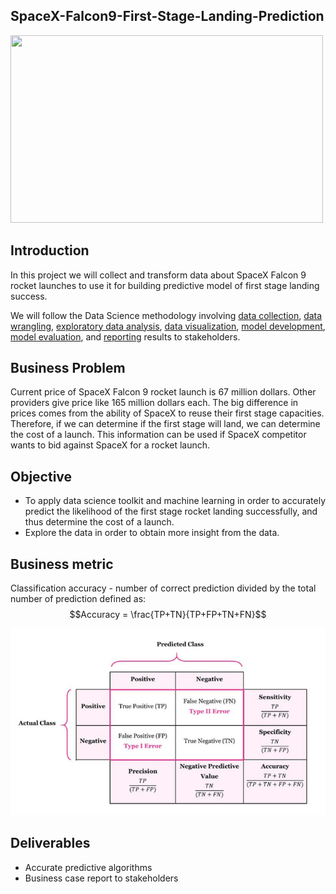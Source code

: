 ## SpaceX-Falcon9-First-Stage-Landing-Prediction

<p align="left">
  <img width="500" height="300" src="https://images.squarespace-cdn.com/content/v1/59122c863a0411116f0625a6/1555095344123-3JKAX5M17W0C3YYJQ2GL/giphy+%2874%29.gif?format=500w">
</p>

## Introduction

In this project we will collect and transform data about SpaceX Falcon 9 rocket launches to use it for building predictive model of first stage landing success.

We will follow the Data Science methodology involving [data collection](https://github.com/btvd/SpaceX-Falcon9-First-Stage-Landing-Prediction/blob/master/SpaceX_data-collection-api.ipynb), [data wrangling](https://github.com/btvd/SpaceX-Falcon9-First-Stage-Landing-Prediction/blob/master/SpaceX_Data%20wrangling.ipynb), [exploratory data analysis](https://github.com/btvd/SpaceX-Falcon9-First-Stage-Landing-Prediction/blob/master/SpaceX_eda_sqllite.ipynb), [data visualization](https://github.com/btvd/SpaceX-Falcon9-First-Stage-Landing-Prediction/blob/master/SpaceX_eda-dataviz.ipynb), [model development](https://github.com/btvd/SpaceX-Falcon9-First-Stage-Landing-Prediction/blob/master/SpaceX_Machine%20Learning%20Prediction.ipynb), [model evaluation](https://github.com/btvd/SpaceX-Falcon9-First-Stage-Landing-Prediction/blob/master/SpaceX_Machine%20Learning%20Prediction.ipynb), and [reporting](https://github.com/btvd/SpaceX-Falcon9-First-Stage-Landing-Prediction/blob/master/RB_ds_capstone-presentation.pdf) results to stakeholders.

## Business Problem

Current price of SpaceX Falcon 9 rocket launch is 67 million dollars. Other providers give price like 165 million dollars each. The big difference in prices comes from the ability of SpaceX to reuse their first stage capacities. Therefore, if we can determine if the first stage will land, we can determine the cost of a launch. This information can be used if SpaceX competitor wants to bid against SpaceX for a rocket launch.

## Objective

- To apply data science toolkit and machine learning in order to accurately predict the likelihood of the first stage rocket landing successfully, and thus determine the cost of a launch.
- Explore the data in order to obtain more insight from the data.

## Business metric
Classification accuracy - number of correct prediction divided by the total number of prediction defined as:
$$Accuracy = \frac{TP+TN}{TP+FP+TN+FN}$$

![Confusion matrix](https://github.com/btvd/SpaceX-Falcon9-First-Stage-Landing-Prediction/blob/master/plots/Confusion%20matrix.PNG)

## Deliverables
- Accurate predictive algorithms
- Business case report to stakeholders
